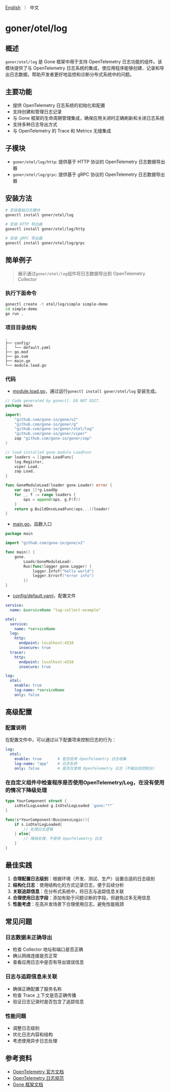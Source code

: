 <p>
    <a href="README.md">English</a>&nbsp ｜&nbsp 中文
</p>

# goner/otel/log

## 概述

`goner/otel/log` 是 Gone 框架中用于支持 OpenTelemetry 日志功能的组件。该模块提供了与 OpenTelemetry
日志系统的集成，使应用程序能够创建、记录和导出日志数据，帮助开发者更好地监控和诊断分布式系统中的问题。

## 主要功能

- 提供 OpenTelemetry 日志系统的初始化和配置
- 支持创建和管理日志记录
- 与 Gone 框架的生命周期管理集成，确保应用关闭时正确刷新和关闭日志系统
- 支持多种日志导出方式
- 与 OpenTelemetry 的 Trace 和 Metrics 无缝集成

## 子模块

- `goner/otel/log/http`: 提供基于 HTTP 协议的 OpenTelemetry 日志数据导出器
- `goner/otel/log/grpc`: 提供基于 gRPC 协议的 OpenTelemetry 日志数据导出器

## 安装方法

```bash
# 安装基础日志模块
gonectl install goner/otel/log

# 安装 HTTP 导出器
gonectl install goner/otel/log/http

# 安装 gRPC 导出器
gonectl install goner/otel/log/grpc
```

## 简单例子

> 展示通过`goner/otel/log`组件将日志数据导出到 OpenTelemetry Collector

### 执行下面命令

```bash
gonectl create -t otel/log/simple simple-demo
cd simple-demo
go run .
```

### 项目目录结构

```log
.
├── config/
│   └── default.yaml
├── go.mod
├── go.sum
├── main.go
└── module.load.go
```

### 代码

- [module.load.go](../../examples/otel/log/simple/module.load.go)，通过运行`gonectl install goner/otel/log` 安装生成。

```go
// Code generated by gonectl. DO NOT EDIT.
package main

import(
	"github.com/gone-io/gone/v2"
	"github.com/gone-io/goner/g"
	"github.com/gone-io/goner/otel/log"
	"github.com/gone-io/goner/viper"
	zap "github.com/gone-io/goner/zap"
)

// load installed gone module LoadFunc
var loaders = []gone.LoadFunc{
	log.Register,
	viper.Load,
	zap.Load,
}

func GoneModuleLoad(loader gone.Loader) error {
	var ops []*g.LoadOp
	for _, f := range loaders {
		ops = append(ops, g.F(f))
	}
	return g.BuildOnceLoadFunc(ops...)(loader)
}
```

- [main.go](../../examples/otel/log/simple/main.go)，函数入口

```go
package main

import "github.com/gone-io/gone/v2"

func main() {
	gone.
		Loads(GoneModuleLoad).
		Run(func(logger gone.Logger) {
			logger.Infof("hello world")
			logger.Errorf("error info")
		})
}
```

- [config/default.yaml](../../examples/otel/log/simple/config/default.yaml)，配置文件

```yaml
service:
  name: &serviceName "log-collect-example"

otel:
  service:
    name: *serviceName
  log:
    http:
      endpoint: localhost:4318
      insecure: true
  tracer:
    http:
      endpoint: localhost:4318
      insecure: true

log:
  otel:
    enable: true
    log-name: *serviceName
    only: false
```

## 高级配置

### 配置说明

在配置文件中，可以通过以下配置项来控制日志的行为：

```yaml
log:
  otel:
    enable: true       # 是否启用 OpenTelemetry 日志收集
    log-name: "app"    # 日志名称
    only: false        # 是否仅使用 OpenTelemetry 日志（不输出到控制台）
```

### 在自定义组件中检查程序是否使用OpenTelemetry/Log，在没有使用的情况下降级处理
```go
type YourComponent struct {
    isOtelLogLoaded g.IsOtelLogLoaded `gone:"*"`
}

func(s*YourComponent)BusinessLogic(){
	if s.isOtelLogLoaded{
		// 处理日志逻辑
    } else{
	    // 降级处理，不使用 OpenTelemetry 日志
    }
}
```

## 最佳实践

1. **合理配置日志级别**：根据环境（开发、测试、生产）设置合适的日志级别
2. **结构化日志**：使用结构化的方式记录日志，便于后续分析
3. **关联追踪信息**：在分布式系统中，将日志与追踪信息关联
4. **合理使用日志字段**：添加有助于问题诊断的字段，但避免过多无用信息
5. **性能考虑**：在高并发场景下合理使用日志，避免性能瓶颈

## 常见问题

### 日志数据未正确导出

- 检查 Collector 地址和端口是否正确
- 确认网络连接是否正常
- 查看应用日志中是否有导出错误信息

### 日志与追踪信息未关联

- 确保正确配置了服务名称
- 检查 Trace 上下文是否正确传播
- 验证日志记录时是否包含了追踪信息

### 性能问题

- 调整日志级别
- 优化日志内容和结构
- 考虑使用异步日志处理

## 参考资料

- [OpenTelemetry 官方文档](https://opentelemetry.io/docs/)
- [OpenTelemetry 日志规范](https://opentelemetry.io/docs/specs/otel/logs/)
- [Gone 框架文档](https://github.com/gone-io/gone)